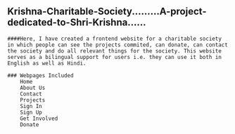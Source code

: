 ## Krishna-Charitable-Society.........A-project-dedicated-to-Shri-Krishna......

    ####Here, I have created a frontend website for a charitable society in which people can see the projects commited, can donate, can contact the society and do all relevant things for the society. This website serves as a bilingual support for users i.e. they can use it both in English as well as Hindi.

    ### Webpages Included
        Home
        About Us
        Contact
        Projects
        Sign In
        Sign Up
        Get Involved
        Donate
        
